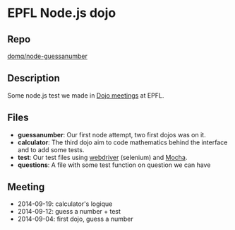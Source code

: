 # EPFL Node.js dojo

## Repo
[domq/node-guessanumber](https://github.com/domq/node-guessanumber)

## Description
Some node.js test we made in [Dojo meetings](http://fr.wikipedia.org/wiki/Coding_Dojo) at EPFL.

## Files
* **guessanumber**:
  Our first node attempt, two first dojos was on it.
* **calculator**:
  The third dojo aim to code mathematics behind the interface and to add some tests.
* **test**:
  Our test files using [webdriver](http://webdriver.io/) (selenium) and [Mocha](http://visionmedia.github.io/mocha/).
* **questions**:
  A file with some test function on question we can have

## Meeting
*  2014-09-19: calculator's logique
*  2014-09-12: guess a number + test
*  2014-09-04: first dojo, guess a number  


